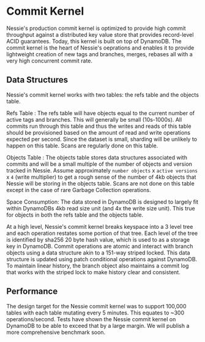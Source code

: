 # Commit Kernel

Nessie's production commit kernel is optimized to provide high commit 
throughput against a distributed key value store that provides record-level ACID 
guarantees. Today, this kernel is built on top of DynamoDB. The commit kernel is the 
heart of Nessie's oeprations and enables it to provide lightweight creation of new 
tags and branches, merges, rebases all with a very high concurrent commit rate. 

## Data Structures

Nessie's commit kernel works with two tables: the refs table and the objects table. 

Refs Table
: The refs table will have objects equal to the current number of active tags and branches. 
  This will generally be small (10s-1000s). All commits run through this table and thus 
  the writes and reads of this table should be provisioned based on the amount of read 
  and write operations expected per second. Since the dataset is small, sharding will 
  be unlikely to happen on this table. Scans are regularly done on this table.

Objects Table
: The objects table stores data structures associated with commits and will be a small 
multiple of the number of objects and version tracked in Nessie. Assume approximately 
`number objects` x `active versions` x `4` (write multiplier) to get a rough sense 
of the number of 4kb objects that Nessie will be storing in the objects table. Scans 
are not done on this table except in the case of rare Garbage Collection operations. 


Space Consumption: The data stored in DynamoDB is designed to largely fit within DynamoDBs 4kb read size 
unit (and 4x the write size unit). This true for objects in both the refs table and 
the objects table.

At a high level, Nessie's commit kernel breaks keyspace into 
a 3 level tree and each operation restates some portion of that tree. Each level of 
the tree is identified by sha256 20 byte hash value, which is used to as a storage 
key in DynamoDB. Commit operations are atomic and interact with branch objects using 
a data structure akin to a 151-way striped locked. This data structure is updated using 
patch conditional operations against DynamoDB. To maintain linear history, the 
branch object also maintains a commit log that works with the striped lock to make 
history clear and consistent. 


## Performance

The design target for the Nessie commit kernel was to support 100,000 tables with each 
table mutating every 5 minutes. This equates to ~300 operations/second. Tests have 
shown the Nessie commit kernel on DynamoDB to be able to exceed that by a large margin. We 
will publish a more comprehensive benchmark soon.